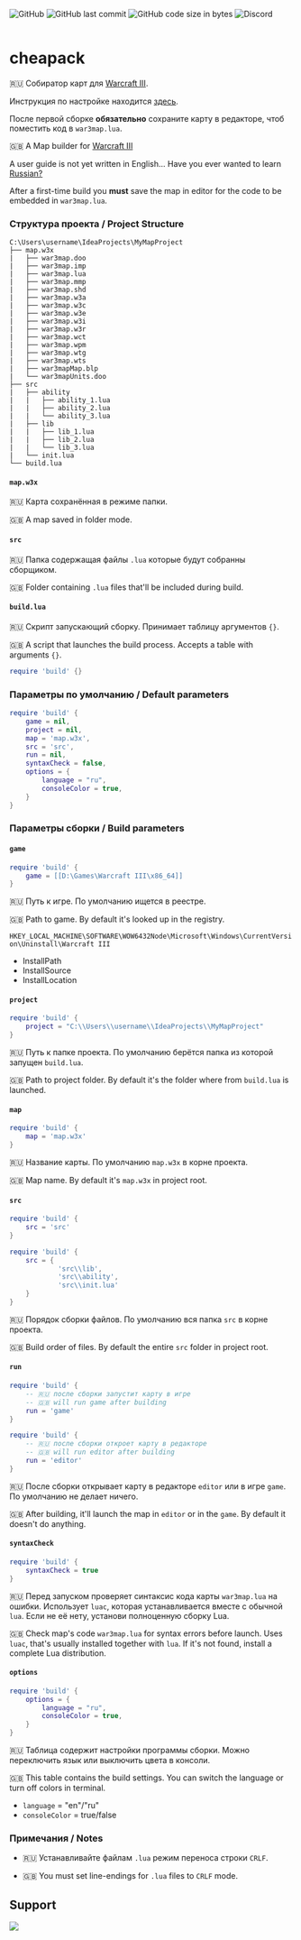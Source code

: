 ![GitHub](https://img.shields.io/github/license/nazarpunk/cheapack?style=flat-square)
![GitHub last commit](https://img.shields.io/github/last-commit/nazarpunk/cheapack?style=flat-square)
![GitHub code size in bytes](https://img.shields.io/github/languages/code-size/nazarpunk/cheapack?style=flat-square)
![Discord](https://img.shields.io/discord/543458159818440705?label=XGM%20-%20discord&style=flat-square)
<p align="center">
  <img src="https://bnetcmsus-a.akamaihd.net/cms/template_resource/DXDAN5KT326U1541005861696.png" alt=""/>
</p>

# cheapack
🇷🇺 Собиратор карт для [Warcraft III](https://playwarcraft3.com/ru-ru/).

Инструкция по настройке находится [здесь](https://xgm.guru/p/wc3/cheapack).

После первой сборке **обязательно** сохраните карту в редакторе, чтоб поместить код в `war3map.lua`.

🇬🇧 A Map builder for [Warcraft III](https://playwarcraft3.com/en-us/)

A user guide is not yet written in English... Have you ever wanted to learn [Russian?](https://xgm.guru/p/wc3/cheapack)

After a first-time build you **must** save the map in editor for the code to be embedded in `war3map.lua`.

### Структура проекта / Project Structure
```
C:\Users\username\IdeaProjects\MyMapProject
├── map.w3x
|   ├── war3map.doo
|   ├── war3map.imp
|   ├── war3map.lua
|   ├── war3map.mmp
|   ├── war3map.shd
|   ├── war3map.w3a
|   ├── war3map.w3c
|   ├── war3map.w3e
|   ├── war3map.w3i
|   ├── war3map.w3r
|   ├── war3map.wct
|   ├── war3map.wpm
|   ├── war3map.wtg
|   ├── war3map.wts
|   ├── war3mapMap.blp
|   └── war3mapUnits.doo
├── src
|   ├── ability
|   |   ├── ability_1.lua
|   |   ├── ability_2.lua
|   |   └── ability_3.lua
|   ├── lib
|   |   ├── lib_1.lua
|   |   ├── lib_2.lua
|   |   └── lib_3.lua
|   └── init.lua
└── build.lua
```
#### `map.w3x`
🇷🇺 Карта сохранённая в режиме папки.

🇬🇧 A map saved in folder mode.

#### `src`
🇷🇺 Папка содержащая файлы `.lua` которые будут собранны сборщиком.

🇬🇧 Folder containing `.lua` files that'll be included during build.

#### `build.lua`
🇷🇺 Скрипт запускающий сборку. Принимает таблицу аргументов `{}`.

🇬🇧 A script that launches the build process. Accepts a table with arguments `{}`.
```lua
require 'build' {}
```
### Параметры по умолчанию / Default parameters
```lua
require 'build' {
    game = nil,
    project = nil,
    map = 'map.w3x',
    src = 'src',
    run = nil,
    syntaxCheck = false,
    options = {
        language = "ru",
        consoleColor = true,
    }
}
```
### Параметры сборки / Build parameters

#### `game`
```lua
require 'build' {
    game = [[D:\Games\Warcraft III\x86_64]]
}
```
🇷🇺 Путь к игре. По умолчанию ищется в реестре.

🇬🇧 Path to game. By default it's looked up in the registry.

``HKEY_LOCAL_MACHINE\SOFTWARE\WOW6432Node\Microsoft\Windows\CurrentVersion\Uninstall\Warcraft III``
- InstallPath
- InstallSource
- InstallLocation

#### `project`
```lua
require 'build' {
    project = "C:\\Users\\username\\IdeaProjects\\MyMapProject"
}
```
🇷🇺 Путь к папке проекта. По умолчанию берётся папка из которой запущен `build.lua`. 

🇬🇧 Path to project folder. By default it's the folder where from `build.lua` is launched.
#### `map`
```lua
require 'build' {
    map = 'map.w3x' 
}
```
🇷🇺 Название карты. По умолчанию `map.w3x` в корне проекта.

🇬🇧 Map name. By default it's `map.w3x` in project root.
#### `src`
```lua
require 'build' {
    src = 'src'
}
```
```lua
require 'build' {
    src = {
            'src\\lib', 
            'src\\ability',
            'src\\init.lua'
    } 
}
```
🇷🇺 Порядок сборки файлов. По умолчанию вся папка `src` в корне проекта.

🇬🇧 Build order of files. By default the entire `src` folder in project root.
#### `run`
```lua
require 'build' {
    -- 🇷🇺 после сборки запустит карту в игре
    -- 🇬🇧 will run game after building
    run = 'game' 
}
```
```lua
require 'build' {
    -- 🇷🇺 после сборки откроет карту в редакторе
    -- 🇬🇧 will run editor after building
    run = 'editor'
}
```
🇷🇺 После сборки открывает карту в редакторе `editor` или в игре `game`. По умолчанию не делает ничего.

🇬🇧 After building, it'll launch the map in `editor` or in the `game`. By default it doesn't do anything.

#### `syntaxCheck`

```lua
require 'build' {
    syntaxCheck = true
}
```
🇷🇺 Перед запуском проверяет синтаксис кода карты `war3map.lua` на ошибки. Использует `luac`, которая устанавливается вместе с обычной `lua`. Если не её нету, установи полноценную сборку Lua.

🇬🇧 Check map's code `war3map.lua` for syntax errors before launch. Uses `luac`, that's usually installed together with `lua`. If it's not found, install a complete Lua distribution.

#### `options`
```lua
require 'build' {
	options = {
		language = "ru",
		consoleColor = true,
	}
}
```
🇷🇺 Таблица содержит настройки программы сборки. Можно переключить язык или выключить цвета в консоли.

🇬🇧 This table contains the build settings. You can switch the language or turn off colors in terminal.

- `language` = "en"/"ru"
- `consoleColor` = true/false

### Примечания / Notes
- 🇷🇺 Устанавливайте файлам `.lua` режим переноса строки `CRLF`. 

- 🇬🇧 You must set line-endings for `.lua` files to `CRLF` mode.

## Support

<a href="https://www.buymeacoffee.com/nazarpunk"><img src="https://img.buymeacoffee.com/button-api/?text=Buy me a coffee&emoji=&slug=nazarpunk&button_colour=BD5FFF&font_colour=ffffff&font_family=Cookie&outline_colour=000000&coffee_colour=FFDD00" /></a>
